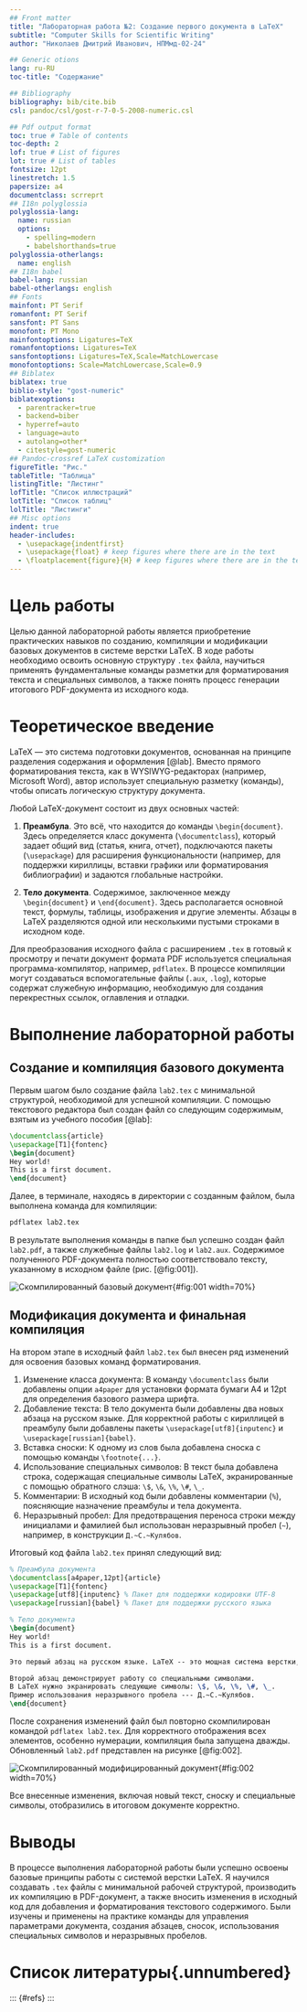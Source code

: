 ```yaml
---
## Front matter
title: "Лабораторная работа №2: Создание первого документа в LaTeX"
subtitle: "Computer Skills for Scientific Writing"
author: "Николаев Дмитрий Иванович, НПМмд-02-24"

## Generic otions
lang: ru-RU
toc-title: "Содержание"

## Bibliography
bibliography: bib/cite.bib
csl: pandoc/csl/gost-r-7-0-5-2008-numeric.csl

## Pdf output format
toc: true # Table of contents
toc-depth: 2
lof: true # List of figures
lot: true # List of tables
fontsize: 12pt
linestretch: 1.5
papersize: a4
documentclass: scrreprt
## I18n polyglossia
polyglossia-lang:
  name: russian
  options:
	- spelling=modern
	- babelshorthands=true
polyglossia-otherlangs:
  name: english
## I18n babel
babel-lang: russian
babel-otherlangs: english
## Fonts
mainfont: PT Serif
romanfont: PT Serif
sansfont: PT Sans
monofont: PT Mono
mainfontoptions: Ligatures=TeX
romanfontoptions: Ligatures=TeX
sansfontoptions: Ligatures=TeX,Scale=MatchLowercase
monofontoptions: Scale=MatchLowercase,Scale=0.9
## Biblatex
biblatex: true
biblio-style: "gost-numeric"
biblatexoptions:
  - parentracker=true
  - backend=biber
  - hyperref=auto
  - language=auto
  - autolang=other*
  - citestyle=gost-numeric
## Pandoc-crossref LaTeX customization
figureTitle: "Рис."
tableTitle: "Таблица"
listingTitle: "Листинг"
lofTitle: "Список иллюстраций"
lotTitle: "Список таблиц"
lolTitle: "Листинги"
## Misc options
indent: true
header-includes:
  - \usepackage{indentfirst}
  - \usepackage{float} # keep figures where there are in the text
  - \floatplacement{figure}{H} # keep figures where there are in the text
---
```


# Цель работы

Целью данной лабораторной работы является приобретение практических навыков по созданию, компиляции и модификации базовых документов в системе верстки LaTeX. В ходе работы необходимо освоить основную структуру `.tex` файла, научиться применять фундаментальные команды разметки для форматирования текста и специальных символов, а также понять процесс генерации итогового PDF-документа из исходного кода.

# Теоретическое введение

LaTeX — это система подготовки документов, основанная на принципе разделения содержания и оформления [@lab]. Вместо прямого форматирования текста, как в WYSIWYG-редакторах (например, Microsoft Word), автор использует специальную разметку (команды), чтобы описать логическую структуру документа.

Любой LaTeX-документ состоит из двух основных частей:

1. **Преамбула**. Это всё, что находится до команды `\begin{document}`. Здесь определяется класс документа (`\documentclass`), который задает общий вид (статья, книга, отчет), подключаются пакеты (`\usepackage`) для расширения функциональности (например, для поддержки кириллицы, вставки графики или форматирования библиографии) и задаются глобальные настройки.

2. **Тело документа**. Содержимое, заключенное между `\begin{document}` и `\end{document}`. Здесь располагается основной текст, формулы, таблицы, изображения и другие элементы. Абзацы в LaTeX разделяются одной или несколькими пустыми строками в исходном коде.

Для преобразования исходного файла с расширением `.tex` в готовый к просмотру и печати документ формата PDF используется специальная программа-компилятор, например, `pdflatex`. В процессе компиляции могут создаваться вспомогательные файлы (`.aux`, `.log`), которые содержат служебную информацию, необходимую для создания перекрестных ссылок, оглавления и отладки.

# Выполнение лабораторной работы

## Создание и компиляция базового документа

Первым шагом было создание файла `lab2.tex` с минимальной структурой, необходимой для успешной компиляции. С помощью текстового редактора был создан файл со следующим содержимым, взятым из учебного пособия [@lab]:

```latex
\documentclass{article}
\usepackage[T1]{fontenc}
\begin{document}
Hey world!
This is a first document.
\end{document}
```

Далее, в терминале, находясь в директории с созданным файлом, была выполнена команда для компиляции:

```bash
pdflatex lab2.tex
```

В результате выполнения команды в папке был успешно создан файл `lab2.pdf`, а также служебные файлы `lab2.log` и `lab2.aux`. Содержимое полученного PDF-документа полностью соответствовало тексту, указанному в исходном файле (рис. [@fig:001]).

![Скомпилированный базовый документ](image/1.png){#fig:001 width=70%}

## Модификация документа и финальная компиляция

На втором этапе в исходный файл `lab2.tex` был внесен ряд изменений для освоения базовых команд форматирования.

1. Изменение класса документа: В команду `\documentclass` были добавлены опции `a4paper` для установки формата бумаги А4 и 12pt для определения базового размера шрифта.
2. Добавление текста: В тело документа были добавлены два новых абзаца на русском языке. Для корректной работы с кириллицей в преамбулу были добавлены пакеты `\usepackage[utf8]{inputenc}` и `\usepackage[russian]{babel}`.
3. Вставка сноски: К одному из слов была добавлена сноска с помощью команды `\footnote{...}`.
4. Использование специальных символов: В текст была добавлена строка, содержащая специальные символы LaTeX, экранированные с помощью обратного слэша: `\$`, `\&`, `\%`, `\#`, `\_`.
5. Комментарии: В исходный код были добавлены комментарии (`%`), поясняющие назначение преамбулы и тела документа.
6. Неразрывный пробел: Для предотвращения переноса строки между инициалами и фамилией был использован неразрывный пробел (`~`), например, в конструкции `Д.~С.~Кулябов`.

Итоговый код файла `lab2.tex` принял следующий вид:

```latex
% Преамбула документа
\documentclass[a4paper,12pt]{article}
\usepackage[T1]{fontenc}
\usepackage[utf8]{inputenc} % Пакет для поддержки кодировки UTF-8
\usepackage[russian]{babel} % Пакет для поддержки русского языка

% Тело документа
\begin{document}
Hey world!
This is a first document.

Это первый абзац на русском языке. LaTeX -- это мощная система верстки, которая идеально подходит для подготовки научных публикаций\footnote{И не только!}.

Второй абзац демонстрирует работу со специальными символами.
В LaTeX нужно экранировать следующие символы: \$, \&, \%, \#, \_. 
Пример использования неразрывного пробела --- Д.~С.~Кулябов.
\end{document}
```

После сохранения изменений файл был повторно скомпилирован командой `pdflatex lab2.tex`. Для корректного отображения всех элементов, особенно нумерации, компиляция была запущена дважды. Обновленный `lab2.pdf` представлен на рисунке [@fig:002].

![Скомпилированный модифицированный документ](image/2.png){#fig:002 width=70%}

Все внесенные изменения, включая новый текст, сноску и специальные символы, отобразились в итоговом документе корректно.

# Выводы

В процессе выполнения лабораторной работы были успешно освоены базовые принципы работы с системой верстки LaTeX. Я научился создавать `.tex` файлы с минимальной рабочей структурой, производить их компиляцию в PDF-документ, а также вносить изменения в исходный код для добавления и форматирования текстового содержимого. Были изучены и применены на практике команды для управления параметрами документа, создания абзацев, сносок, использования специальных символов и неразрывных пробелов.

# Список литературы{.unnumbered}

::: {#refs}
:::
